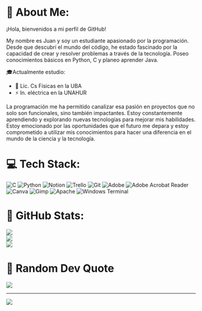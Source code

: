 # 📎 About Me:
¡Hola, bienvenidos a mi perfil de GitHub!

My nombre es Juan y soy un estudiante apasionado por la programación. Desde que descubrí el mundo del código, he estado fascinado por la capacidad de crear y resolver problemas a través de la tecnología. 
Poseo conocimientos básicos en Python, C y planeo aprender Java. 

🎓Actualmente estudio: 
- 📡 Lic. Cs Físicas en la UBA 
- ⚡ In. eléctrica en la UNAHUR

La programación me ha permitido canalizar esa pasión en proyectos que no solo son funcionales, sino también impactantes. Estoy constantemente aprendiendo y explorando nuevas tecnologías para mejorar mis habilidades. 
Estoy emocionado por las oportunidades que el futuro me depara y estoy comprometido a utilizar mis conocimientos para hacer una diferencia en el mundo de la ciencia y la tecnología.

# 💻 Tech Stack:
![C](https://img.shields.io/badge/c-%2300599C.svg?style=for-the-badge&logo=c&logoColor=white) ![Python](https://img.shields.io/badge/python-3670A0?style=for-the-badge&logo=python&logoColor=ffdd54) ![Notion](https://img.shields.io/badge/Notion-%23000000.svg?style=for-the-badge&logo=notion&logoColor=white) ![Trello](https://img.shields.io/badge/Trello-%23026AA7.svg?style=for-the-badge&logo=Trello&logoColor=white) ![Git](https://img.shields.io/badge/git-%23F05033.svg?style=for-the-badge&logo=git&logoColor=white) ![Adobe](https://img.shields.io/badge/adobe-%23FF0000.svg?style=for-the-badge&logo=adobe&logoColor=white) ![Adobe Acrobat Reader](https://img.shields.io/badge/Adobe%20Acrobat%20Reader-EC1C24.svg?style=for-the-badge&logo=Adobe%20Acrobat%20Reader&logoColor=white) ![Canva](https://img.shields.io/badge/Canva-%2300C4CC.svg?style=for-the-badge&logo=Canva&logoColor=white) ![Gimp](https://img.shields.io/badge/Gimp-657D8B?style=for-the-badge&logo=gimp&logoColor=FFFFFF) ![Apache](https://img.shields.io/badge/apache-%23D42029.svg?style=for-the-badge&logo=apache&logoColor=white) ![Windows Terminal](https://img.shields.io/badge/Windows%20Terminal-%234D4D4D.svg?style=for-the-badge&logo=windows-terminal&logoColor=white)

# 📅  GitHub Stats:
![](https://github-readme-stats.vercel.app/api?username=JunimaG&theme=calm_pink&hide_border=false&include_all_commits=true&count_private=true)<br/>
![](https://github-readme-streak-stats.herokuapp.com/?user=JunimaG&theme=calm_pink&hide_border=false)<br/>
![](https://github-readme-stats.vercel.app/api/top-langs/?username=JunimaG&theme=calm_pink&hide_border=false&include_all_commits=true&count_private=true&layout=compact)

# 🎯 Random Dev Quote
![](https://quotes-github-readme.vercel.app/api?type=horizontal&theme=tokyonight)

---
[![](https://visitcount.itsvg.in/api?id=JunimaG&icon=0&color=0)](https://visitcount.itsvg.in)

<!-- Proudly created with GPRM ( https://gprm.itsvg.in ) -->














